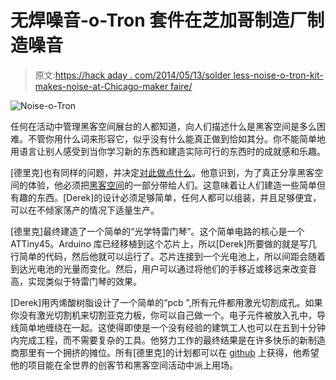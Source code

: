# 无焊噪音-o-Tron 套件在芝加哥制造厂制造噪音

> 原文:[https://hack aday . com/2014/05/13/solder less-noise-o-tron-kit-makes-noise-at-Chicago-maker faire/](https://hackaday.com/2014/05/13/solderless-noise-o-tron-kit-makes-noise-at-chicago-makerfaire/)

![Noise-o-Tron](../Images/7a2ae973582ed11a89d61169a968bd22.png)

任何在活动中管理黑客空间展台的人都知道，向人们描述什么是黑客空间是多么困难。不管你用什么词来形容它，似乎没有什么能真正做到恰如其分。你不能简单地用语言让别人感受到当你学习新的东西和建造实际可行的东西时的成就感和乐趣。

[德里克]也有同样的问题，并决定[对此做点什么](https://github.com/loansindi/ps1_noise "github")。他意识到，为了真正分享黑客空间的体验，他必须把[黑客空间](http://pumpingstationone.org/2014/05/mini-maker-faire-or-how-i-annoyed-hundreds-of-people/ "Pumping Station One")的一部分带给人们。这意味着让人们建造一些简单但有趣的东西。[Derek]的设计必须足够简单，任何人都可以组装，并且足够便宜，可以在不倾家荡产的情况下适量生产。

[德里克]最终建造了一个简单的“光学特雷门琴”。这个简单电路的核心是一个 ATTiny45。Arduino 库已经移植到这个芯片上，所以[Derek]所要做的就是写几行简单的代码，然后他就可以运行了。芯片连接到一个光电池上，所以间距会随着到达光电池的光量而变化。然后，用户可以通过将他们的手移近或移远来改变音高，实现类似于特雷门琴的效果。

[Derek]用丙烯酸树脂设计了一个简单的“pcb ”,所有元件都用激光切割成孔。如果你没有激光切割机来切割亚克力板，你可以自己做一个。电子元件被放入孔中，导线简单地缠绕在一起。这使得即使是一个没有经验的建筑工人也可以在五到十分钟内完成工程，而不需要复杂的工具。他努力工作的最终结果是在许多快乐的新制造商那里有一个拥挤的摊位。所有[德里克]的计划都可以在 [github](https://github.com/loansindi/ps1_noise "github repo") 上获得，他希望他的项目能在全世界的创客节和黑客空间活动中派上用场。